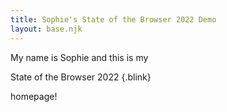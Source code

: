 ```yaml
---
title: Sophie's State of the Browser 2022 Demo 
layout: base.njk
---
```


My name is Sophie and this is my 

State of the Browser 2022 {.blink} 

homepage! 
